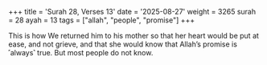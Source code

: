 +++
title = 'Surah 28, Verses 13'
date = '2025-08-27'
weight = 3265
surah = 28
ayah = 13
tags = ["allah", "people", "promise"]
+++

This is how We returned him to his mother so that her heart would be put at ease, and not grieve, and that she would know that Allah’s promise is ˹always˺ true. But most people do not know.